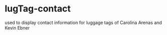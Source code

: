 # lugTag-contact

used to display contact information for luggage tags of Carolina Arenas and Kevin Ebner
